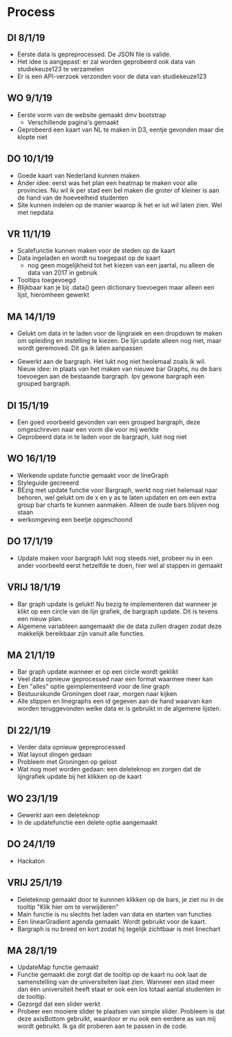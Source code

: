 # Process

## DI 8/1/19
* Eerste data is gepreprocessed. De JSON file is valide.
* Het idee is aangepast: er zal worden geprobeerd ook data van studiekeuze123 te
verzamelen
* Er is een API-verzoek verzonden voor de data van studiekeuze123

## WO 9/1/19
* Eerste vorm van de website gemaakt dmv bootstrap
  * Verschillende pagina's gemaakt
* Geprobeerd een kaart van NL te maken in D3, eentje gevonden maar die klopte niet

## DO 10/1/19
* Goede kaart van Nederland kunnen maken
* Ander idee: eerst was het plan een heatmap te maken voor alle provincies. Nu
  wil ik per stad een bel maken die groter of kleiner is aan de hand van de hoeveelheid
  studenten
* Site kunnen indelen op de manier waarop ik het er iut wil laten zien. Wel met
  nepdata

## VR 11/1/19
* Scalefunctie kunnen maken voor de steden op de kaart
* Data ingeladen en wordt nu toegepast op de kaart
  * nog geen mogelijkheid tot het kiezen van een jaartal, nu alleen de data van
    2017 in gebruik
* Tooltips toegevoegd
* Blijkbaar kan je bij .data() geen dictionary toevoegen maar alleen een lijst,
  hieromheen gewerkt

## MA 14/1/19
* Gelukt om data in te laden voor de lijngraiek en een dropdown te maken om
  opleiding en instelling te kiezen. De lijn update alleen nog niet, maar
  wordt geremoved. Dit ga ik laten aanpassen

* Gewerkt aan de bargraph. Het lukt nog niet heolemaal zoals ik wil.
  Nieuw idee: in plaats van het maken van nieuwe bar Graphs,
  nu de bars toevoegen aan de bestaande bargraph. Ipv gewone bargraph een grouped
  bargraph.


## DI 15/1/19
* Een goed voorbeeld gevonden van een grouped bargraph, deze omgeschreven
  naar een vorm die voor mij werkte
* Geprobeerd data in te laden voor de bargraph, lukt nog niet

## WO 16/1/19
* Werkende update functie gemaakt voor de lineGraph
* Styleguide gecreeerd
* BEzig met update functie voor Bargraph, werkt nog niet helemaal naar behoren,
  wel gelukt om de x en y as te laten updaten en om een extra group bar charts
  te kunnen aanmaken. Alleen de oude bars blijven nog staan  
* werkomgeving een beetje opgeschoond


## DO 17/1/19
* Update maken voor bargraph lukt nog steeds niet, probeer nu in een ander voorbeeld
  eerst hetzelfde te doen, hier wel al stappen in gemaakt

## VRIJ 18/1/19
* Bar graph update is gelukt! Nu bezig te implementeren dat wanneer je klikt op een circle
van de lijn grafiek, de bargraph update. Dit is tevens een nieuw plan.
* Algemene variableen aangemaakt die de data zullen dragen zodat deze makkelijk bereikbaar
zijn vanuit alle functies.

## MA 21/1/19
* Bar graph update wanneer er op een circle wordt geklikt
* Veel data opnieuw geprocessed naar een format waarmee meer kan
* Een "alles" optie geimplementeerd voor de line graph
* Bestuurskunde Groningen doet raar, morgen naar kijken
* Alle stippen en linegraphs een id gegeven aan de hand waarvan kan worden teruggevonden
  welke data er is gebruikt in de algemene lijsten.

## DI 22/1/19
* Verder data opnieuw gepreprocessed
* Wat layout dingen gedaan
* Probleem met Groningen op gelost
* Wat nog moet worden gedaan: een deleteknop en zorgen dat de lijngrafiek update
  bij het klikken op de kaart

## WO 23/1/19
* Gewerkt aan een deleteknop
* In de updatefunctie een delete optie aangemaakt

## DO 24/1/19
* Hackaton

## VRIJ 25/1/19
* Deleteknop gemaakt door te kunnnen klikken op de bars, je ziet nu in de tooltip
"Klik hier om te verwijderen"
* Main functie is nu slechts het laden van data en starten van functies
* Een linearGradient agenda gemaakt. Wordt gebruikt voor de kaart.
* Bargraph is nu breed en kort zodat hij tegelijk zichtbaar is met linechart


## MA 28/1/19
* UpdateMap functie gemaakt
* Functie gemaakt die zorgt dat de tooltip op de kaart nu ook laat de samenstelling
van de universiteiten laat zien. Wanneer een stad meer dan één universiteit heeft
staat er ook een los totaal aantal studenten in de tooltip.
* Gezorgd dat een slider werkt
* Probeer een mooiere slider te plaatsen van simple slider. Probleem is dat deze
axisBottom gebruikt, waardoor er nu ook een eerdere as van mij wordt gebruikt. Ik ga
dit proberen aan te passen in de code. 
